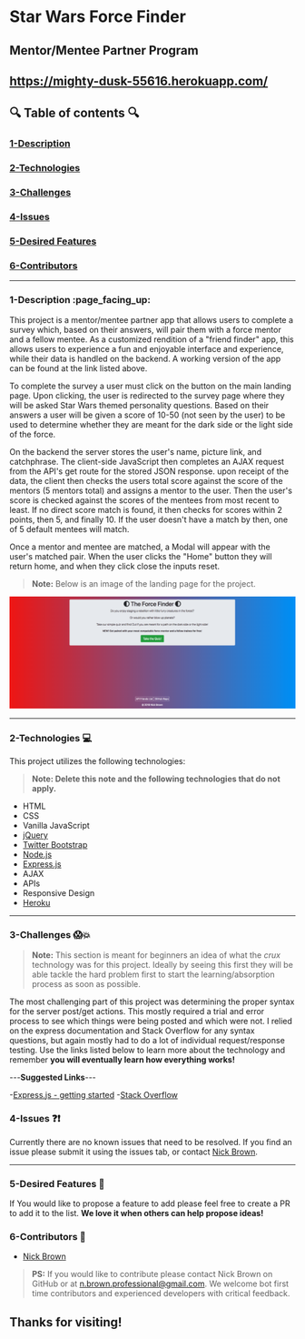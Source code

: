 <!-- This is a basic template for ReadMe files -->

# Star Wars Force Finder
## Mentor/Mentee Partner Program

## https://mighty-dusk-55616.herokuapp.com/

  

## :mag: Table of contents :mag:

  
### [1-Description](https://github.com/nick-d-brown/force-trainee-partner-program#Description)
### [2-Technologies](https://github.com/nick-d-brown/force-trainee-partner-program#Technologies)
### [3-Challenges](https://github.com/nick-d-brown/force-trainee-partner-program#3-challenges-screamboom)
### [4-Issues](https://github.com/nick-d-brown/force-trainee-partner-program#Issues)
### [5-Desired Features](https://github.com/nick-d-brown/force-trainee-partner-program#Desired-Features)
### [6-Contributors](https://github.com/nick-d-brown/force-trainee-partner-program#Contributors)

 ---

### 1-Description :page\_facing\_up:

This project is a mentor/mentee partner app that allows users to complete a survey which, based on their answers, will pair them with a force mentor and a fellow mentee. As a customized rendition of a "friend finder" app, this allows users to experience a fun and enjoyable interface and experience, while their data is handled on the backend. A working version of the app can be found at the link listed above. 

To complete the survey a user must click on the button on the main landing page. Upon clicking, the user is redirected to the survey page where they will be asked Star Wars themed personality questions. Based on their answers a user will be given a score of 10-50 (not seen by the user) to be used to determine whether they are meant for the dark side or the light side of the force.

On the backend the server stores the user's name, picture link, and catchphrase. The client-side JavaScript then completes an AJAX request from the API's get route for the stored JSON response. upon receipt of the data, the client then checks the users total score against the score of the mentors (5 mentors total) and assigns a mentor to the user. Then the user's score is checked against the scores of the mentees from most recent to least. If no direct score match is found, it then checks for scores within 2 points, then 5, and finally 10. If the user doesn't have a match by then, one of 5 default mentees will match.

Once a mentor and mentee are matched, a Modal will appear with the user's matched pair. When the user clicks the "Home" button they will return home, and when they click close the inputs reset.


> **Note:** Below is an image of the landing page for the project.




![Book image](https://github.com/nick-d-brown/force-trainee-partner-program/blob/master/app/public/assets/images/forcefinder.png)


---


### 2-Technologies  :computer:

  This project utilizes the following technologies:
  > **Note: Delete this note and the following technologies that do not apply.**


- HTML
- CSS
- Vanilla JavaScript
- [jQuery](https://jquery.com/)
- [Twitter Bootstrap](https://getbootstrap.com/)
- [Node.js](https://nodejs.org/en/)
- [Express.js](https://expressjs.com/)
- AJAX
- APIs
- Responsive Design
- [Heroku](https://www.heroku.com/)

---

### 3-Challenges :scream::boom:

> **Note:** This section is meant for beginners an idea of what the *crux* technology was for this project. Ideally by seeing this first they will be able tackle the hard problem first to start the learning/absorption process as soon as possible.

The most challenging part of this project was determining the proper syntax for the server post/get actions. This mostly required a trial and error process to see which things were being posted and which were not. I relied on the express documentation and Stack Overflow for any syntax questions, but again mostly had to do a lot of individual request/response testing. Use the links listed below to learn more about the technology and remember **you will eventually learn how everything works!**

---**Suggested Links**---

-[Express.js - getting started](https://expressjs.com/en/starter/installing.html)
-[Stack Overflow](https://stackoverflow.com/)

### 4-Issues :question::exclamation:

  Currently there are no known issues that need to be resolved. If you find an issue please submit it using the issues tab, or contact [Nick Brown](https://github.com/nick-d-brown/).

---

### 5-Desired Features :star2:

If You would like to propose a feature to add please feel free to create a PR to add it to the list. **We love it when others can help propose ideas!**


### 6-Contributors :raised_hands:

- [Nick Brown](https://github.com/nick-d-brown/)

> **PS:** If you would like to contribute please contact Nick Brown on GitHub or at n.brown.professional@gmail.com. We welcome bot first time contributors and experienced developers with critical feedback. 


## Thanks for visiting!